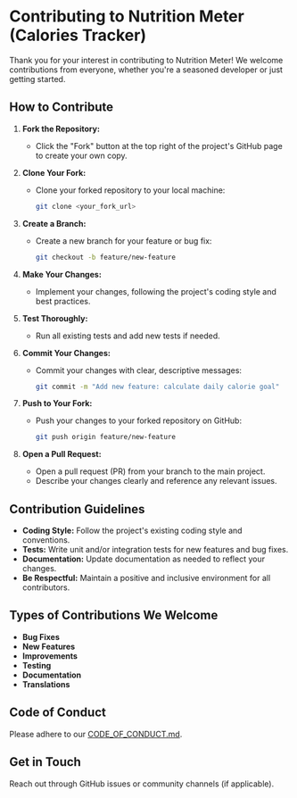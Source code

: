 # Contributing to Nutrition Meter (Calories Tracker)

Thank you for your interest in contributing to Nutrition Meter! We welcome contributions from everyone, whether you're a seasoned developer or just getting started.

## How to Contribute

1. **Fork the Repository:**
   - Click the "Fork" button at the top right of the project's GitHub page to create your own copy.

2. **Clone Your Fork:**
   - Clone your forked repository to your local machine:
     ```bash
     git clone <your_fork_url>
     ```

3. **Create a Branch:**
   - Create a new branch for your feature or bug fix:
     ```bash
     git checkout -b feature/new-feature
     ```

4. **Make Your Changes:**
   - Implement your changes, following the project's coding style and best practices.

5. **Test Thoroughly:**
   - Run all existing tests and add new tests if needed.

6. **Commit Your Changes:**
   - Commit your changes with clear, descriptive messages:
     ```bash
     git commit -m "Add new feature: calculate daily calorie goal"
     ```

7. **Push to Your Fork:**
   - Push your changes to your forked repository on GitHub:
     ```bash
     git push origin feature/new-feature
     ```

8. **Open a Pull Request:**
   - Open a pull request (PR) from your branch to the main project.
   - Describe your changes clearly and reference any relevant issues.

## Contribution Guidelines

* **Coding Style:** Follow the project's existing coding style and conventions.
* **Tests:** Write unit and/or integration tests for new features and bug fixes.
* **Documentation:** Update documentation as needed to reflect your changes.
* **Be Respectful:** Maintain a positive and inclusive environment for all contributors.

## Types of Contributions We Welcome

* **Bug Fixes**
* **New Features**
* **Improvements**
* **Testing**
* **Documentation**
* **Translations**

## Code of Conduct

Please adhere to our [CODE_OF_CONDUCT.md](CODE_OF_CONDUCT.md).

## Get in Touch

Reach out through GitHub issues or community channels (if applicable).
